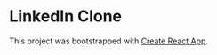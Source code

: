 # LinkedIn Clone

This project was bootstrapped with [Create React App](https://github.com/facebook/create-react-app).
